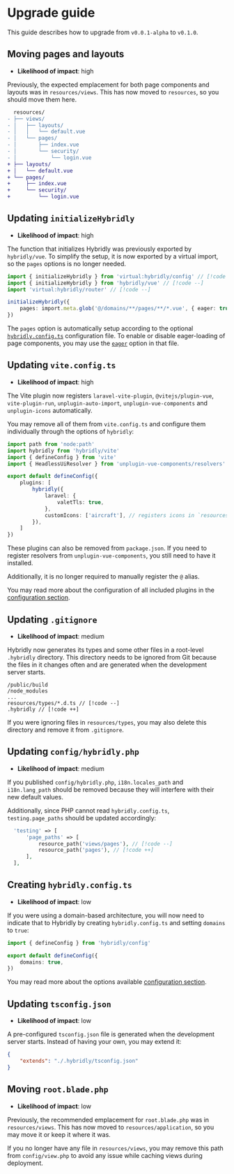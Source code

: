 # Upgrade guide

This guide describes how to upgrade from `v0.0.1-alpha` to `v0.1.0`.

## Moving pages and layouts

- **Likelihood of impact**: <span class="text-red-700 dark:text-red-300">high</span>

Previously, the expected emplacement for both page components and layouts was in `resources/views`. This has now moved to `resources`, so you should move them here.

```diff
  resources/
- ├── views/
- │   ├── layouts/
- │   │   └── default.vue
- │   └── pages/
- │       ├── index.vue
- │       └── security/
- │           └── login.vue
+ ├── layouts/
+ │   └── default.vue
+ └── pages/
+     ├── index.vue
+     └── security/
+         └── login.vue
```

## Updating `initializeHybridly`

- **Likelihood of impact**: <span class="text-red-700 dark:text-red-300">high</span>

The function that initializes Hybridly was previously exported by `hybridly/vue`. To simplify the setup, it is now exported by a virtual import, so the `pages` options is no longer needed.

```ts
import { initializeHybridly } from 'virtual:hybridly/config' // [!code ++]
import { initializeHybridly } from 'hybridly/vue' // [!code --]
import 'virtual:hybridly/router' // [!code --]

initializeHybridly({
	pages: import.meta.glob('@/domains/**/pages/**/*.vue', { eager: true }), // [!code --]
})
```

The `pages` option is automatically setup according to the optional [`hybridly.config.ts`](../configuration/architecture.md) configuration file. To enable or disable eager-loading of page components, you may use the [`eager`](../configuration/architecture.md#eager) option in that file.

## Updating `vite.config.ts`

- **Likelihood of impact**: <span class="text-red-700 dark:text-red-300">high</span>

The Vite plugin now registers `laravel-vite-plugin`, `@vitejs/plugin-vue`, `vite-plugin-run`, `unplugin-auto-import`, `unplugin-vue-components` and `unplugin-icons` automatically.

You may remove all of them from `vite.config.ts` and configure them individually through the options of `hybridly`:

```ts
import path from 'node:path'
import hybridly from 'hybridly/vite'
import { defineConfig } from 'vite'
import { HeadlessUiResolver } from 'unplugin-vue-components/resolvers'

export default defineConfig({
	plugins: [
		hybridly({
			laravel: {
				valetTls: true,
			},
			customIcons: ['aircraft'], // registers icons in `resources/icons/aircraft`
		}),
	]
})
```

These plugins can also be removed from `package.json`. If you need to register resolvers from `unplugin-vue-components`, you still need to have it installed.

Additionally, it is no longer required to manually register the `@` alias.

You may read more about the configuration of all included plugins in the [configuration section](../configuration/vite.md).

## Updating `.gitignore`

- **Likelihood of impact**: medium

Hybridly now generates its types and some other files in a root-level `.hybridly` directory. This directory needs to be ignored from Git because the files in it changes often and are generated when the development server starts. 

```gitignore
/public/build
/node_modules
...
resources/types/*.d.ts // [!code --]
.hybridly // [!code ++]
```

If you were ignoring files in `resources/types`, you may also delete this directory and remove it from `.gitignore`.


## Updating `config/hybridly.php`

- **Likelihood of impact**: medium

If you published `config/hybridly.php`, `i18n.locales_path` and `i18n.lang_path` should be removed because they will interfere with their new default values. 

Additionally, since PHP cannot read `hybridly.config.ts`, `testing.page_paths` should be updated accordingly:

```php
  'testing' => [
      'page_paths' => [
          resource_path('views/pages'), // [!code --]
          resource_path('pages'), // [!code ++]
      ],
  ],
```

## Creating `hybridly.config.ts`

- **Likelihood of impact**: low

If you were using a domain-based architecture, you will now need to indicate that to Hybridly by creating `hybridly.config.ts` and setting `domains` to `true`:

```ts
import { defineConfig } from 'hybridly/config'

export default defineConfig({
	domains: true,
})
```

You may read more about the options available [configuration section](../configuration/architecture.md#options).

## Updating `tsconfig.json`

- **Likelihood of impact**: low

A pre-configured `tsconfig.json` file is generated when the development server starts. Instead of having your own, you may extend it:

```json
{
	"extends": "./.hybridly/tsconfig.json"
}
```

## Moving `root.blade.php`

- **Likelihood of impact**: low

Previously, the recommended emplacement for `root.blade.php` was in `resources/views`. This has now moved to `resources/application`, so you may move it or keep it where it was.

If you no longer have any file in `resources/views`, you may remove this path from `config/view.php` to avoid any issue while caching views during deployment.
